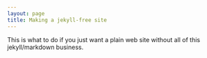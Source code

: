 ```yaml
---
layout: page
title: Making a jekyll-free site
---
```


This is what to do if you just want a plain web site without all of
this jekyll/markdown business.

